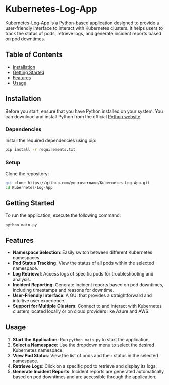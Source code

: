 # Kubernetes-Log-App

Kubernetes-Log-App is a Python-based application designed to provide a user-friendly interface to interact with Kubernetes clusters. It helps users to track the status of pods, retrieve logs, and generate incident reports based on pod downtimes.

## Table of Contents

- [Installation](#installation)
- [Getting Started](#getting-started)
- [Features](#features)
- [Usage](#usage)

## Installation

Before you start, ensure that you have Python installed on your system. You can download and install Python from the official [Python website](https://www.python.org/).

### Dependencies

Install the required dependencies using pip:

```sh
pip install -r requirements.txt
```

### Setup

Clone the repository:

```sh
git clone https://github.com/yourusername/Kubernetes-Log-App.git
cd Kubernetes-Log-App
```

## Getting Started

To run the application, execute the following command:

```sh
python main.py
```

## Features
- **Namespace Selection**: Easily switch between different Kubernetes namespaces.
- **Pod Status Tracking**: View the status of all pods within the selected namespace.
- **Log Retrieval**: Access logs of specific pods for troubleshooting and analysis.
- **Incident Reporting**: Generate incident reports based on pod downtimes, including timestamps and reasons for downtime.
- **User-Friendly Interface**: A GUI that provides a straightforward and intuitive user experience.
- **Support for Multiple Clusters**: Connect to and interact with Kubernetes clusters located locally or on cloud providers like Azure and AWS.

## Usage
1. **Start the Application**: Run `python main.py` to start the application.
2. **Select a Namespace**: Use the dropdown menu to select the desired Kubernetes namespace.
3. **View Pod Status**: View the list of pods and their status in the selected namespace.
4. **Retrieve Logs**: Click on a specific pod to retrieve and display its logs.
5. **Generate Incident Reports**: Incident reports are generated automatically based on pod downtimes and are accessible through the application.
